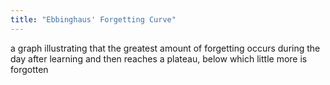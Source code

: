 ```yaml
---
title: "Ebbinghaus' Forgetting Curve"
---
```

a graph illustrating that the greatest amount of forgetting occurs during the day after learning and then reaches a plateau, below which little more is forgotten

